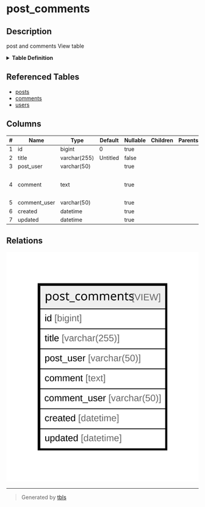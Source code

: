# post_comments

## Description

post and comments View table

<details>
<summary><strong>Table Definition</strong></summary>

```sql
CREATE VIEW post_comments AS (select `c`.`id` AS `id`,`p`.`title` AS `title`,`u2`.`username` AS `post_user`,`c`.`comment` AS `comment`,`u2`.`username` AS `comment_user`,`c`.`created` AS `created`,`c`.`updated` AS `updated` from (((`testdb`.`posts` `p` left join `testdb`.`comments` `c` on((`p`.`id` = `c`.`post_id`))) left join `testdb`.`users` `u` on((`u`.`id` = `p`.`user_id`))) left join `testdb`.`users` `u2` on((`u2`.`id` = `c`.`user_id`))))
```

</details>

## Referenced Tables

- [posts](posts.md)
- [comments](comments.md)
- [users](users.md)

## Columns

| # | Name | Type | Default | Nullable | Children | Parents | Comment |
| - | ---- | ---- | ------- | -------- | -------- | ------- | ------- |
| 1 | id | bigint | 0 | true |  |  | comments.id |
| 2 | title | varchar(255) | Untitled | false |  |  | posts.title |
| 3 | post_user | varchar(50) |  | true |  |  | posts.users.username |
| 4 | comment | text |  | true |  |  | Comment<br>Multi-line<br>column<br>comment |
| 5 | comment_user | varchar(50) |  | true |  |  | comments.users.username |
| 6 | created | datetime |  | true |  |  | comments.created |
| 7 | updated | datetime |  | true |  |  | comments.updated |

## Relations

![er](post_comments.svg)

---

> Generated by [tbls](https://github.com/k1LoW/tbls)
